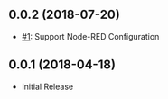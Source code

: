 ## 0.0.2 (2018-07-20)
* [#1](https://github.com/formulahendry/vscode-node-red/issues/1): Support Node-RED Configuration

## 0.0.1 (2018-04-18)
* Initial Release